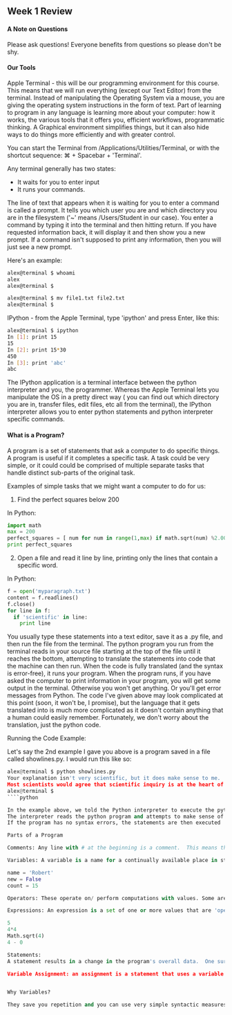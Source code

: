 ## Week 1 Review

#### A Note on Questions

Please ask questions! Everyone benefits from questions so please don't be shy.  

#### Our Tools

Apple Terminal - this will be our programming environment for this course.  This means that we will run everything (except our Text Editor) from the terminal. Instead of manipulating the Operating System via a mouse, you are giving the operating system instructions in the form of text.  Part of learning to program in any language is learning more about your computer: how it works, the various tools that it offers you, efficient workflows, programmatic thinking.  A Graphical environment simplifies things, but it can also hide ways to do things more efficiently and with greater control.

You can start the Terminal from /Applications/Utilities/Terminal, or with the shortcut sequence:  ⌘ + Spacebar + 'Terminal'.

Any terminal generally has two states: 
+ It waits for you to enter input
+ It runs your commands.  

The line of text that appears when it is waiting for you to enter a command is called a prompt. It tells you which user you are and which directory you are in the filesystem ('~' means /Users/Student in our case). You enter a command by typing it into the terminal and then hitting return. If you have requested information back, it will display it and then show you a new prompt.  If a command isn't supposed to print any information, then you will just see a new prompt.

Here's an example:

````bash
alex@terminal $ whoami
alex
alex@terminal $

alex@terminal $ mv file1.txt file2.txt
alex@terminal $
````

IPython - from the Apple Terminal, type 'ipython' and press Enter, like this:

````bash
alex@terminal $ ipython
In [1]: print 15
15
In [2]: print 15*30
450
In [3]: print 'abc'
abc
````

The IPython application is a terminal interface between the python interpreter and you, the programmer.  Whereas the Apple Terminal lets you manipulate the OS in a pretty direct way ( you can find out which directory you are in, transfer files, edit files, etc all from the terminal), the IPython interpreter allows you to enter python statements and python interpreter specific commands.

#### What is a Program? 

A program is a set of statements that ask a computer to do specific things. A program is useful if it completes a specific task.  A task could be very simple, or it could could be comprised of multiple separate tasks that handle distinct sub-parts of the original task.

Examples of simple tasks that we might want a computer to do for us:

1. Find the perfect squares below 200

In Python:
````python
import math
max = 200
perfect_squares = [ num for num in range(1,max) if math.sqrt(num) %2.00 == 0 ]
print perfect_squares
````

2. Open a file and read it line by line, printing only the lines that contain a specific word.

In Python:
````python
f = open('myparagraph.txt')
content = f.readlines()
f.close()
for line in f:
  if 'scientific' in line:
    print line
````

You usually type these statements into a text editor, save it as a .py file, and then run the file from the terminal.  The python program you run from the terminal reads in your source file starting at the top of the file until it reaches the bottom, attempting to translate the statements into code that the machine can then run. When the code is fully translated (and the syntax is error-free), it runs your program.  When the program runs, if you have asked the computer to print information in your program, you will get some output in the terminal.  Otherwise you won't get anything.  Or you'll get error messages from Python.  The code I've given above may look complicated at this point (soon, it won't be, I promise), but the language that it gets translated into is much more complicated as it doesn't contain anything that a human could easily remember.  Fortunately, we don't worry about the translation, just the python code.  


Running the Code Example:

Let's say the 2nd example I gave you above is a program saved in a file called showlines.py.  I would run this like so:

````python
alex@terminal $ python showlines.py
Your explanation isn't very scientific, but it does make sense to me.
Most scientists would agree that scientific inquiry is at the heart of progress.
alex@terminal $
````python

In the example above, we told the Python interpreter to execute the python file showlines.py.   
The interpreter reads the python program and attempts to make sense of the code there.
If the program has no syntax errors, the statements are then executed

Parts of a Program

Comments: Any line with # at the beginning is a comment.  This means that the python interpreter 'knows' ahead of time to ignore those lines.

Variables: A variable is a name for a continually available place in storage where you want to put a certain value.  You call it something that is easy to remember and descriptive so that you can refer to that value again at any time.  

name = 'Robert'
new = False
count = 15

Operators: These operate on/ perform computations with values. Some are binary (require two values) and some are not. We will mostly use binary operators.

Expressions: An expression is a set of one or more values that are 'operated' on. operators reduce a number of values to less values, usually one, so that the computer can use the computed value.

5
4*4
Math.sqrt(4)
4 - 0

Statements:  
A statement results in a change in the program's overall data.  One sure sign that you're looking at a statement is that it includes a single equals sign, '='.  This is a sure sign because the '=' means "keep track of this value by this name".  But statements aren't limited to explicit assignments.  They can be things like import statements or even just literals.

Variable Assignment: an assignment is a statement that uses a variable name, the '=' operator, and an expression.   The rule is that the left hand side of '=' is always the name for a value stored in memory and not a useful value itself.


Why Variables?

They save you repetition and you can use very simple syntactic measures to imply hierarchy.
